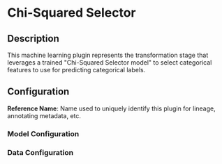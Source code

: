 
# Chi-Squared Selector

## Description
This machine learning plugin represents the transformation stage that leverages a trained "Chi-Squared Selector model" 
to select categorical features to use for predicting categorical labels.

## Configuration
**Reference Name**: Name used to uniquely identify this plugin for lineage, annotating metadata, etc.

### Model Configuration

### Data Configuration
